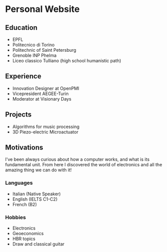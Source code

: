 # Personal Website


## Education
* EPFL
* Politecnico di Torino
* Politechnic of Saint Petersburg
* Grenoble INP Phelma
* Liceo classico Tulliano (high school humanistic path)

## Experience
* Innovation Designer at OpenPMI
* Vicepresident AEGEE-Turin
* Moderator at Visionary Days

## Projects

* Algorithms for music processing
* 3D Piezo-electric Microactuator

## Motivations
I've been always curious about how a computer works, and what is its fundamental unit. From here I discovered the world of electronics and all the amazing thing we can do with it!
### Languages
* Italian (Native Speaker)
* English (IELTS C1-C2)
* French (B2)
### Hobbies
* Electronics
* Geoeconomics
* HBR topics
* Draw and classical guitar
